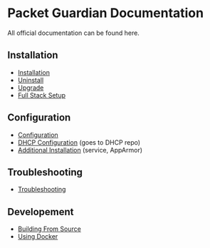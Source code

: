 # Packet Guardian Documentation

All official documentation can be found here.

## Installation
- [Installation](installation.md)
- [Uninstall](uninstall.md)
- [Upgrade](upgrade.md)
- [Full Stack Setup](full-stack.md)

## Configuration
- [Configuration](configuration.md)
- [DHCP Configuration](https://github.com/usi-lfkeitel/pg-dhcp/tree/develop/docs) (goes to DHCP repo)
- [Additional Installation](additional-installation.md) (service, AppArmor)

## Troubleshooting
- [Troubleshooting](troubleshooting.md)

## Developement
- [Building From Source](building.md)
- [Using Docker](using-docker.md)

